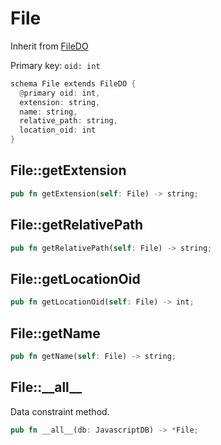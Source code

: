 # File

Inherit from [FileDO](./FileDO.md)

Primary key: `oid: int`

```rust
schema File extends FileDO {
  @primary oid: int,
  extension: string,
  name: string,
  relative_path: string,
  location_oid: int
}
```
## File::getExtension

```rust
pub fn getExtension(self: File) -> string;
```
## File::getRelativePath

```rust
pub fn getRelativePath(self: File) -> string;
```
## File::getLocationOid

```rust
pub fn getLocationOid(self: File) -> int;
```
## File::getName

```rust
pub fn getName(self: File) -> string;
```
## File::\_\_all\_\_

Data constraint method.

```rust
pub fn __all__(db: JavascriptDB) -> *File;
```
